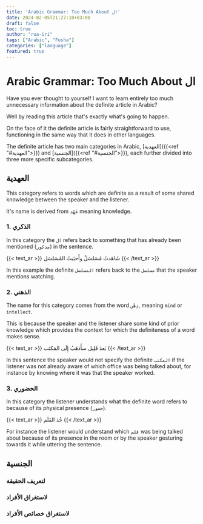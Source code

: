 ```yaml
---
title: 'Arabic Grammar: Too Much About ال'
date: 2024-02-05T21:27:18+03:00
draft: false
toc: true
author: "rua-iri"
tags: ["Arabic", "Fusha"]
categories: ["language"]
featured: true
---
```


# Arabic Grammar: Too Much About ال

Have you ever thought to yourself I want to learn entirely too much unnecessary information about the definite article in Arabic?

Well by reading this article that's exactly what's going to happen.

On the face of it the definite article is fairly straightforward to use, functioning in the same way that it does in other languages.


The definite article has two main categories in Arabic, [العهدية]({{<ref "#العهدية">}}) and [الجنسية]({{<ref "#الجنسية">}}), each further divided into three more specific subcategories.



## العهدية

This category refers to words which are definite as a result of some shared knowledge between the speaker and the listener.

It's name is derived from `عَهْد` meaning knowledge.


### 1. الذكري

In this category the `ال` refers back to something that has already been mentioned (`مذكور`) in the sentence.

{{< text_ar >}}
شَاهَدتُ مُسَلسَلٌ وأَحبَبتُ المُسَلسَل
{{< /text_ar >}}

In this example the definite `المسلسل` refers back to the `مسلسل` that the speaker mentions watching.


### 2. الذهني

The name for this category comes from the word `ذِهْن`, meaning `mind` or `intellect`.

This is because the speaker and the listener share some kind of prior knowledge which provides the context for which the definiteness of a word makes sense.


{{< text_ar >}}
بَعدَ قَلِيل سأَذهَبُ إِلَى المَكتَب
{{< /text_ar >}}

In this sentence the speaker would not specify the definite `المكتب` if the listener was not already aware of which office was being talked about, for instance by knowing where it was that the speaker worked.


### 3. الحضوري

In this category the listener understands what the definite word refers to because of its physical presence (`حضور`).

{{< text_ar >}}
خُذ القَلَم
{{< /text_ar >}}

For instance the listener would understand which `قلم` was being talked about because of its presence in the room or by the speaker gesturing towards it while uttering the sentence.



        
## الجنسية


### لتعريف الحقيقة



### لاستغراق الأفراد


### لاستغراق خصائص الأفراد



